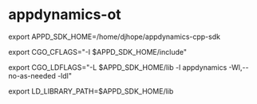 # appdynamics-ot

export APPD_SDK_HOME=/home/djhope/appdynamics-cpp-sdk

export CGO_CFLAGS="-I $APPD_SDK_HOME/include"

export CGO_LDFLAGS="-L $APPD_SDK_HOME/lib -l appdynamics -Wl,--no-as-needed -ldl"

export LD_LIBRARY_PATH=$APPD_SDK_HOME/lib
